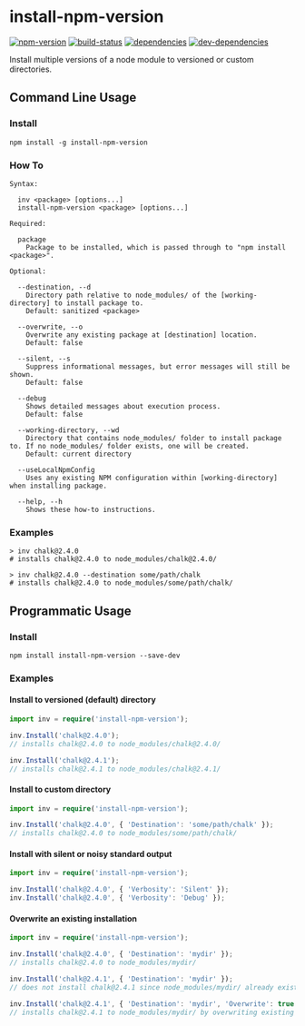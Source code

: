 # install-npm-version

[![npm-version][npm-version-badge]][npm-version-href]
[![build-status][build-status-badge]][build-status-href]
[![dependencies][dependencies-badge]][dependencies-href]
[![dev-dependencies][dev-dependencies-badge]][dev-dependencies-href]

Install multiple versions of a node module to versioned or custom directories.

## Command Line Usage

### Install

```
npm install -g install-npm-version
```

### How To

```cli-usage
Syntax:

  inv <package> [options...]
  install-npm-version <package> [options...]

Required:

  package
    Package to be installed, which is passed through to "npm install <package>".

Optional:

  --destination, --d
    Directory path relative to node_modules/ of the [working-directory] to install package to.
    Default: sanitized <package>

  --overwrite, --o
    Overwrite any existing package at [destination] location.
    Default: false

  --silent, --s
    Suppress informational messages, but error messages will still be shown.
    Default: false

  --debug
    Shows detailed messages about execution process.
    Default: false

  --working-directory, --wd
    Directory that contains node_modules/ folder to install package to. If no node_modules/ folder exists, one will be created.
    Default: current directory

  --useLocalNpmConfig
    Uses any existing NPM configuration within [working-directory] when installing package.

  --help, --h
    Shows these how-to instructions.
```

### Examples

```examples
> inv chalk@2.4.0
# installs chalk@2.4.0 to node_modules/chalk@2.4.0/

> inv chalk@2.4.0 --destination some/path/chalk
# installs chalk@2.4.0 to node_modules/some/path/chalk/
```

## Programmatic Usage

### Install
```
npm install install-npm-version --save-dev
```

### Examples

#### Install to versioned (default) directory

```typescript
import inv = require('install-npm-version');

inv.Install('chalk@2.4.0');
// installs chalk@2.4.0 to node_modules/chalk@2.4.0/

inv.Install('chalk@2.4.1');
// installs chalk@2.4.1 to node_modules/chalk@2.4.1/
```

#### Install to custom directory

```typescript
import inv = require('install-npm-version');

inv.Install('chalk@2.4.0', { 'Destination': 'some/path/chalk' });
// installs chalk@2.4.0 to node_modules/some/path/chalk/
```

#### Install with silent or noisy standard output

```typescript
import inv = require('install-npm-version');

inv.Install('chalk@2.4.0', { 'Verbosity': 'Silent' });
inv.Install('chalk@2.4.0', { 'Verbosity': 'Debug' });
```

#### Overwrite an existing installation

```typescript
import inv = require('install-npm-version');

inv.Install('chalk@2.4.0', { 'Destination': 'mydir' });
// installs chalk@2.4.0 to node_modules/mydir/

inv.Install('chalk@2.4.1', { 'Destination': 'mydir' });
// does not install chalk@2.4.1 since node_modules/mydir/ already exists

inv.Install('chalk@2.4.1', { 'Destination': 'mydir', 'Overwrite': true });
// installs chalk@2.4.1 to node_modules/mydir/ by overwriting existing install
```

[npm-version-badge]: https://img.shields.io/npm/v/install-npm-version.svg?style=flat-square
[npm-version-href]: https://www.npmjs.com/package/install-npm-version

[build-status-badge]: https://img.shields.io/travis/scott-lin/install-npm-version/master.svg?style=flat-square
[build-status-href]: https://travis-ci.org/scott-lin/install-npm-version/branches

[dependencies-badge]: https://img.shields.io/david/scott-lin/install-npm-version.svg?style=flat-square
[dependencies-href]: https://david-dm.org/scott-lin/install-npm-version#info=dependencies

[dev-dependencies-badge]: https://img.shields.io/david/dev/scott-lin/install-npm-version.svg?style=flat-square
[dev-dependencies-href]: https://david-dm.org/scott-lin/install-npm-version#info=devDependencies